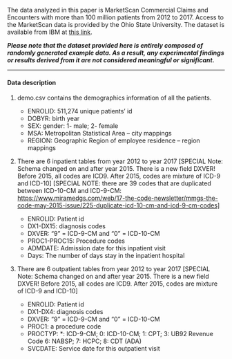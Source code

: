 The data analyzed in this paper is MarketScan Commercial Claims and Encounters with more than 100 million patients from 2012 to 2017. Access to the MarketScan data is provided by the Ohio State University. The dataset is available from IBM at [this link](https://www.ibm.com/products/marketscan-research-databases).

***Please note that the dataset provided here is entirely composed of randomly generated example data. As a result, any experimental findings or results derived from it are not considered meaningful or significant.***


***

#### Data description
1. demo.csv contains the demographics information of all the patients.
    - ENROLID: 511,274 unique patients’ id
    - DOBYR: birth year
    - SEX: gender: 1- male; 2- female
    - MSA: Metropolitan Statistical Area – city mappings
    - REGION: Geographic Region of employee residence – region mappings
 
2. There are 6 inpatient tables from year 2012 to year 2017
  [SPECIAL Note: Schema changed on and after year 2015. There is a new field DXVER! Before 2015, all codes are ICD9. After 2015, codes are mixture of ICD-9 and ICD-10]
  [SPECIAL NOTE: there are 39 codes that are duplicated between ICD-10-CM and ICD-9-CM: https://www.miramedgs.com/web/17-the-code-newsletter/mmgs-the-code-may-2015-issue/225-duplicate-icd-10-cm-and-icd-9-cm-codes]
    - ENROLID: Patient id
    - DX1-DX15: diagnosis codes
    - DXVER: “9” = ICD-9-CM and “0” = ICD-10-CM
    - PROC1-PROC15: Procedure codes
    - ADMDATE: Admission date for this inpatient visit
    - Days: The number of days stay in the inpatient hospital

3. There are 6 outpatient tables from year 2012 to year 2017
     [SPECIAL Note: Schema changed on and after year 2015. There is a new field DXVER! Before 2015, all codes are ICD9. After 2015, codes are mixture of ICD-9 and ICD-10]
     - ENROLID: Patient id
     - DX1-DX4: diagnosis codes
     - DXVER: “9” = ICD-9-CM and “0” = ICD-10-CM
     - PROC1: a procedure code
     - PROCTYP: *: ICD-9-CM; 0: ICD-10-CM; 1: CPT; 3: UB92 Revenue Code 6: NABSP; 7: HCPC; 8: CDT (ADA)
     - SVCDATE: Service date for this outpatient visit
